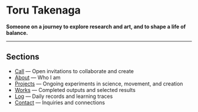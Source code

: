 # Toru Takenaga

**Someone on a journey to explore research and art, and to shape a life of balance.**

---

## Sections

* [Call](/call) — Open invitations to collaborate and create  
* [About](/about) — Who I am  
* [Projects](/projects) — Ongoing experiments in science, movement, and creation  
* [Works](/works) — Completed outputs and selected results  
* [Log](/log) — Daily records and learning traces  
* [Contact](/contact) — Inquiries and connections
